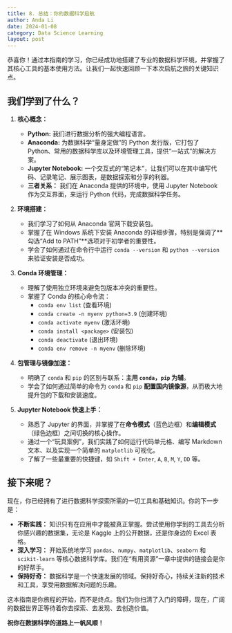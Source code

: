 ```yaml
---
title: 8. 总结：你的数据科学启航
author: Anda Li
date: 2024-01-08
category: Data Science Learning
layout: post
---
```


恭喜你！通过本指南的学习，你已经成功地搭建了专业的数据科学环境，并掌握了其核心工具的基本使用方法。让我们一起快速回顾一下本次启航之旅的关键知识点。

## 我们学到了什么？

1.  **核心概念：**
    *   **Python:** 我们进行数据分析的强大编程语言。
    *   **Anaconda:** 为数据科学“量身定做”的 Python 发行版，它打包了 Python、常用的数据科学库以及环境管理工具，提供“一站式”的解决方案。
    *   **Jupyter Notebook:** 一个交互式的“笔记本”，让我们可以在其中编写代码、记录笔记、展示图表，是数据探索和分享的利器。
    *   **三者关系：** 我们在 Anaconda 提供的环境中，使用 Jupyter Notebook 作为交互界面，来运行 Python 代码，完成数据科学任务。

2.  **环境搭建：**
    *   我们学习了如何从 Anaconda 官网下载安装包。
    *   掌握了在 Windows 系统下安装 Anaconda 的详细步骤，特别是强调了**勾选“Add to PATH”**选项对于初学者的重要性。
    *   学会了如何通过在命令行中运行 `conda --version` 和 `python --version` 来验证安装是否成功。

3.  **Conda 环境管理：**
    *   理解了使用独立环境来避免包版本冲突的重要性。
    *   掌握了 Conda 的核心命令流：
        *   `conda env list` (查看环境)
        *   `conda create -n myenv python=3.9` (创建环境)
        *   `conda activate myenv` (激活环境)
        *   `conda install <package>` (安装包)
        *   `conda deactivate` (退出环境)
        *   `conda env remove -n myenv` (删除环境)

4.  **包管理与镜像加速：**
    *   明确了 `conda` 和 `pip` 的区别与联系：**主用 `conda`，`pip` 为辅**。
    *   学会了如何通过简单的命令为 `conda` 和 `pip` **配置国内镜像源**，从而极大地提升包的下载和安装速度。

5.  **Jupyter Notebook 快速上手：**
    *   熟悉了 Jupyter 的界面，并掌握了在**命令模式**（蓝色边框）和**编辑模式**（绿色边框）之间切换的核心操作。
    *   通过一个“玩具案例”，我们实践了如何运行代码单元格、编写 Markdown 文本、以及实现一个简单的 `matplotlib` 可视化。
    *   了解了一些最重要的快捷键，如 `Shift + Enter`, `A`, `B`, `M`, `Y`, `DD` 等。

## 接下来呢？

现在，你已经拥有了进行数据科学探索所需的一切工具和基础知识。你的下一步是：

*   **不断实践：** 知识只有在应用中才能被真正掌握。尝试使用你学到的工具去分析你感兴趣的数据集，无论是 Kaggle 上的公开数据，还是你身边的 Excel 表格。
*   **深入学习：** 开始系统地学习 `pandas`、`numpy`、`matplotlib`、`seaborn` 和 `scikit-learn` 等核心数据科学库。我们在“有用资源”一章中提供的链接会是你的好帮手。
*   **保持好奇：** 数据科学是一个快速发展的领域。保持好奇心，持续关注新的技术和工具，享受用数据解决问题的乐趣。

这本指南是你旅程的开始，而不是终点。我们为你扫清了入门的障碍，现在，广阔的数据世界正等待着你去探索、去发现、去创造价值。

**祝你在数据科学的道路上一帆风顺！**